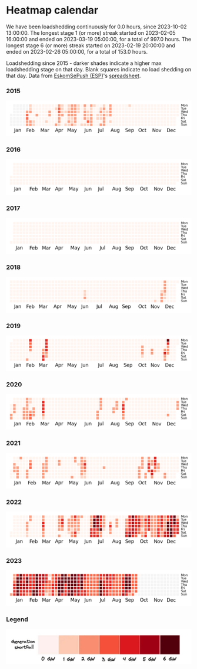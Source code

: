 # Heatmap calendar

We have been loadshedding continuously for 0.0 hours, since 2023-10-02 13:00:00. The longest stage 1 (or more) streak started on 2023-02-05 16:00:00 and ended on 2023-03-19 05:00:00, for a total of 997.0 hours. The longest stage 6 (or more) streak started on 2023-02-19 20:00:00 and ended on 2023-02-26 05:00:00, for a total of 153.0 hours.

Loadshedding since 2015 - darker shades indicate a higher max loadshedding stage on that day. Blank squares indicate no load shedding on that day. Data from [EskomSePush (ESP)](https://sepush.co.za)'s [spreadsheet](https://docs.google.com/spreadsheets/d/1ZpX_twP8sFBOAU6t--Vvh1pWMYSvs60UXINuD5n-K08/edit#gid=863218371).

### 2015
![](./img/2015.png)
### 2016
![](./img/2016.png)
### 2017
![](./img/2017.png)
### 2018
![](./img/2018.png)
### 2019
![](./img/2019.png)
### 2020
![](./img/2020.png)
### 2021
![](./img/2021.png)
### 2022
![](./img/2022.png)
### 2023
![](./img/2023.png)


### Legend

![](./img/legend.png)
